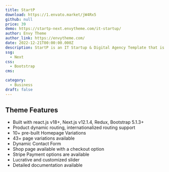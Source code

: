 ```yaml
---
title: StartP
download: https://1.envato.market/jW4Rx5
github: null
price: 39
demo: https://startp-next.envytheme.com/it-startup/
author: Envy Theme
author_link: https://envytheme.com/
date: 2022-12-21T00:00:00.000Z
description: StartP is an IT Startup & Digital Agency Template that is based on React, NextJS, and Bootstrap. This template was specially made for those who want to provide IT solutions and software services online.
ssg:
  - Next
css:
  - Bootstrap
cms:

category:
  - Business
draft: false
---
```

## Theme Features

- Built with react.js v18+, Next.js v12.1.4, Redux, Bootstrap 5.1.3+
- Product dynamic routing, internationalized routing support
- 10+ pre-built Homepage Variations
- 43+ page variations available
- Dynamic Contact Form
- Shop page available with a checkout option
- Stripe Payment options are available
- Lucrative and customized slider
- Detailed documentation available
